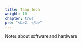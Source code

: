 ```yaml
---
title: Tang_tech
weight: 10
chapter: true
pre: "<b>2. </b>"
---
```


Notes about software and hardware 

